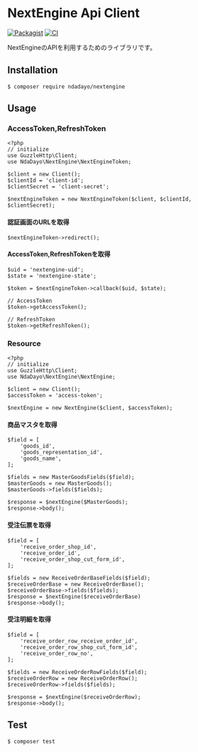 # NextEngine Api Client

[![Packagist](https://img.shields.io/badge/packagist-v1.0-blue.svg)](https://packagist.org/packages/ndaDayo/nextengine)
[![CI](https://github.com/ndaDayo/nextengine/actions/workflows/ci.yml/badge.svg)](https://github.com/ndaDayo/nextengine/actions/workflows/ci.yml)

NextEngineのAPIを利用するためのライブラリです。

## Installation

```
$ composer require ndadayo/nextengine
```

## Usage

### AccessToken,RefreshToken

```
<?php
// initialize
use GuzzleHttp\Client;
use NdaDayo\NextEngine\NextEngineToken;

$client = new Client();
$clientId = 'client-id';
$clientSecret = 'client-secret';

$nextEngineToken = new NextEngineToken($client, $clientId, $clientSecret);
```

#### 認証画面のURLを取得

```
$nextEngineToken->redirect();
```

#### AccessToken,RefreshTokenを取得

```
$uid = 'nextengine-uid';
$state = 'nextengine-state';

$token = $nextEngineToken->callback($uid, $state);

// AccessToken
$token->getAccessToken();

// RefreshToken
$token->getRefreshToken();
```

### Resource

```
<?php
// initialize
use GuzzleHttp\Client;
use NdaDayo\NextEngine\NextEngine;

$client = new Client();
$accessToken = 'access-token';

$nextEngine = new NextEngine($client, $accessToken);
```

#### 商品マスタを取得

```
$field = [
    'goods_id',
    'goods_representation_id',
    'goods_name',
];

$fields = new MasterGoodsFields($field);
$masterGoods = new MasterGoods();
$masterGoods->fields($fields);

$response = $nextEngine($MasterGoods);
$response->body();
```

#### 受注伝票を取得

```
$field = [
    'receive_order_shop_id',
    'receive_order_id',
    'receive_order_shop_cut_form_id',
];

$fields = new ReceiveOrderBaseFields($field);
$receiveOrderBase = new ReceiveOrderBase();
$receiveOrderBase->fields($fields);
$response = $nextEngine($receiveOrderBase)
$response->body();
```

#### 受注明細を取得

```
$field = [
    'receive_order_row_receive_order_id',
    'receive_order_row_shop_cut_form_id',
    'receive_order_row_no',
];

$fields = new ReceiveOrderRowFields($field);
$receiveOrderRow = new ReceiveOrderRow();
$receiveOrderRow->fields($fields);

$response = $nextEngine($receiveOrderRow);
$response->body();
```

## Test

```
$ composer test
```
